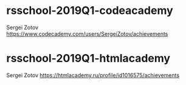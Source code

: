 # rsschool-2019Q1-codeacademy
Sergei Zotov
https://www.codecademy.com/users/SergeiZotov/achievements
# rsschool-2019Q1-htmlacademy
Sergei Zotov
https://htmlacademy.ru/profile/id1016575/achievements
